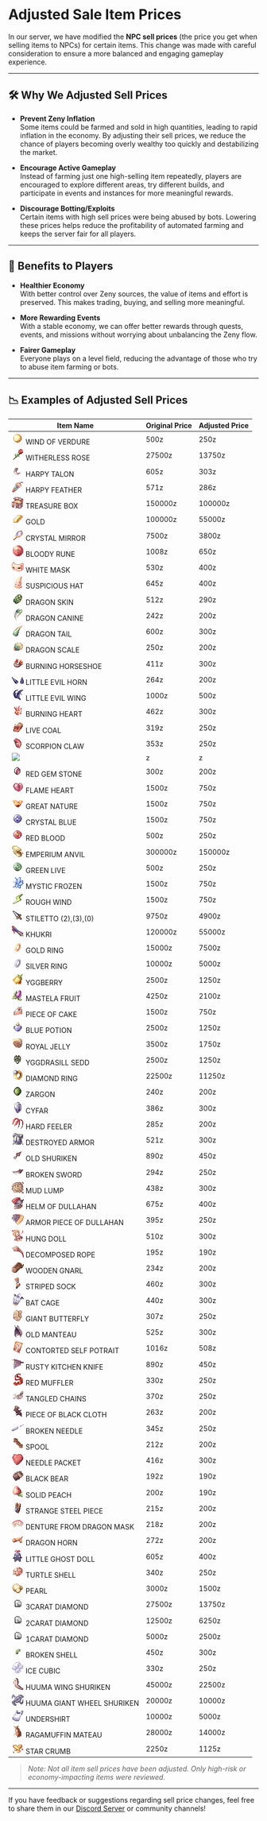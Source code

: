 # Adjusted Sale Item Prices

In our server, we have modified the **NPC sell prices** (the price you get when selling items to NPCs) for certain items. This change was made with careful consideration to ensure a more balanced and engaging gameplay experience.

---

## 🛠️ Why We Adjusted Sell Prices

- **Prevent Zeny Inflation**  
  Some items could be farmed and sold in high quantities, leading to rapid inflation in the economy. By adjusting their sell prices, we reduce the chance of players becoming overly wealthy too quickly and destabilizing the market.

- **Encourage Active Gameplay**  
  Instead of farming just one high-selling item repeatedly, players are encouraged to explore different areas, try different builds, and participate in events and instances for more meaningful rewards.

- **Discourage Botting/Exploits**  
  Certain items with high sell prices were being abused by bots. Lowering these prices helps reduce the profitability of automated farming and keeps the server fair for all players.

---

## 🎁 Benefits to Players

- **Healthier Economy**  
  With better control over Zeny sources, the value of items and effort is preserved. This makes trading, buying, and selling more meaningful.

- **More Rewarding Events**  
  With a stable economy, we can offer better rewards through quests, events, and missions without worrying about unbalancing the Zeny flow.

- **Fairer Gameplay**  
  Everyone plays on a level field, reducing the advantage of those who try to abuse item farming or bots.

---

## 📉 Examples of Adjusted Sell Prices

| Item Name         | Original Price | Adjusted Price |
|------------------|----------------|----------------|
|![WIND OF VERDURE](assets/item/992.png) WIND OF VERDURE|500z|250z|
|![WITHERLESS ROSE](assets/item/748.png) WITHERLESS ROSE|27500z|13750z|
|![HARPY TALON](assets/item/7116.png) HARPY TALON|605z|303z|
|![HARPY FEATHER](assets/item/7115.png) HARPY FEATHER|571z|286z|
|![TREASURE BOX](assets/item/7444.png) TREASURE BOX|150000z|100000z|
|![GOLD](assets/item/969.png) GOLD|100000z|55000z|
|![CRYSTAL MIRROR](assets/item/747.png) CRYSTAL MIRROR|7500z|3800z|
|![BLOODY RUNE](assets/item/7563.png) BLOODY RUNE|1008z|650z|
|![WHITE MASK](assets/item/7568.png) WHITE MASK|530z|400z|
|![SUSPICIOUS HAT](assets/item/7567.png) SUSPICIOUS HAT|645z|400z|
|![DRAGON SKIN](assets/item/7123.png) DRAGON SKIN|512z|290z|
|![DRAGON CANINE](assets/item/1035.png) DRAGON CANINE|242z|200z|
|![DRAGON TAIL](assets/item/1037.png) DRAGON TAIL|600z|300z|
|![DRAGON SCALE](assets/item/1036.png) DRAGON SCALE|250z|200z|
|![BURNING HORSESHOE](assets/item/7120.png) BURNING HORSESHOE|411z|300z|
|![LITTLE EVIL HORN](assets/item/1038.png) LITTLE EVIL HORN|264z|200z|
|![LITTLE EVIL WING](assets/item/1039.png) LITTLE EVIL WING|1000z|500z|
|![BURNING HEART](assets/item/7097.png) BURNING HEART|462z|300z|
|![LIVE COAL](assets/item/7098.png) LIVE COAL|319z|250z|
|![SCORPION CLAW](assets/item/7125.png) SCORPION CLAW|353z|250z|
|![](assets/item/.png) |z|z|
|![RED GEM STONE](assets/item/716.png) RED GEM STONE|300z|200z|
|![FLAME HEART](assets/item/994.png) FLAME HEART|1500z|750z|
|![GREAT NATURE](assets/item/997.png) GREAT NATURE|1500z|750z|
|![CRYSTAL BLUE](assets/item/991.png) CRYSTAL BLUE|1500z|750z|
|![RED BLOOD](assets/item/990.png) RED BLOOD|500z|250z|
|![EMPERIUM ANVIL](assets/item/989.png) EMPERIUM ANVIL|300000z|150000z|
|![GREEN LIVE](assets/item/993.png) GREEN LIVE|500z|250z|
|![MYSTIC FROZEN](assets/item/995.png) MYSTIC FROZEN|1500z|750z|
|![ROUGH WIND](assets/item/996.png) ROUGH WIND|1500z|750z|
|![STILETTO (2),(3),(0)](assets/item/1216.png) STILETTO (2),(3),(0)|9750z|4900z|
|![KHUKRI](assets/item/13006.png) KHUKRI|120000z|55000z|
|![GOLD RING](assets/item/2610.png) GOLD RING|15000z|7500z|
|![SILVER RING](assets/item/2611.png) SILVER RING|10000z|5000z|
|![YGGBERRY](assets/item/607.png) YGGBERRY|2500z|1250z|
|![MASTELA FRUIT](assets/item/522.png) MASTELA FRUIT|4250z|2100z|
|![PIECE OF CAKE](assets/item/539.png) PIECE OF CAKE|1500z|750z|
|![BLUE POTION](assets/item/505.png) BLUE POTION|2500z|1250z|
|![ROYAL JELLY](assets/item/526.png) ROYAL JELLY|3500z|1750z|
|![YGGDRASILL SEDD](assets/item/608.png) YGGDRASILL SEDD|2500z|1250z|
|![DIAMOND RING](assets/item/2613.png) DIAMOND RING|22500z|11250z|
|![ZARGON](assets/item/912.png) ZARGON|240z|200z|
|![CYFAR](assets/item/7053.png) CYFAR|386z|300z|
|![HARD FEELER](assets/item/7163.png) HARD FEELER|285z|200z|
|![DESTROYED ARMOR](assets/item/7069.png) DESTROYED ARMOR|521z|300z|
|![OLD SHURIKEN](assets/item/7072.png) OLD SHURIKEN|890z|450z|
|![BROKEN SWORD](assets/item/7110.png) BROKEN SWORD|294z|250z|
|![MUD LUMP](assets/item/7004.png) MUD LUMP|438z|300z|
|![HELM OF DULLAHAN](assets/item/7209.png) HELM OF DULLAHAN|675z|400z|
|![ARMOR PIECE OF DULLAHAN](assets/item/7210.png) ARMOR PIECE OF DULLAHAN|395z|250z|
|![HUNG DOLL](assets/item/7212.png) HUNG DOLL|510z|300z|
|![DECOMPOSED ROPE](assets/item/7218.png) DECOMPOSED ROPE|195z|190z|
|![WOODEN GNARL](assets/item/7222.png) WOODEN GNARL|234z|200z|
|![STRIPED SOCK](assets/item/7219.png) STRIPED SOCK|460z|300z|
|![BAT CAGE](assets/item/7214.png) BAT CAGE|440z|300z|
|![GIANT BUTTERFLY](assets/item/7168.png) GIANT BUTTERFLY|307z|250z|
|![OLD MANTEAU](assets/item/7207.png) OLD MANTEAU|525z|300z|
|![CONTORTED SELF POTRAIT](assets/item/7223.png) CONTORTED SELF POTRAIT|1016z|508z|
|![RUSTY KITCHEN KNIFE](assets/item/7208.png) RUSTY KITCHEN KNIFE|890z|450z|
|![RED MUFFLER](assets/item/7216.png) RED MUFFLER|330z|250z|
|![TANGLED CHAINS](assets/item/7221.png) TANGLED CHAINS|370z|250z|
|![PIECE OF BLACK CLOTH](assets/item/7205.png) PIECE OF BLACK CLOTH|263z|200z|
|![BROKEN NEEDLE](assets/item/7215.png) BROKEN NEEDLE|345z|250z|
|![SPOOL](assets/item/7217.png) SPOOL|212z|200z|
|![NEEDLE PACKET](assets/item/7213.png) NEEDLE PACKET|416z|300z|
|![BLACK BEAR](assets/item/7161.png) BLACK BEAR|192z|190z|
|![SOLID PEACH](assets/item/7164.png) SOLID PEACH|200z|190z|
|![STRANGE STEEL PIECE](assets/item/7167.png) STRANGE STEEL PIECE|215z|200z|
|![DENTURE FROM DRAGON MASK](assets/item/7266.png) DENTURE FROM DRAGON MASK|218z|200z|
|![DRAGON HORN](assets/item/7265.png) DRAGON HORN|272z|200z|
|![LITTLE GHOST DOLL](assets/item/7268.png) LITTLE GHOST DOLL|605z|400z|
|![TURTLE SHELL](assets/item/967.png) TURTLE SHELL|340z|250z|
|![PEARL](assets/item/722.png) PEARL|3000z|1500z|
|![3CARAT DIAMOND](assets/item/732.png) 3CARAT DIAMOND|27500z|13750z|
|![2CARAT DIAMOND](assets/item/731.png) 2CARAT DIAMOND|12500z|6250z|
|![1CARAT DIAMOND](assets/item/730.png) 1CARAT DIAMOND|5000z|2500z|
|![BROKEN SHELL](assets/item/7070.png) BROKEN SHELL|450z|300z|
|![ICE CUBIC](assets/item/7066.png) ICE CUBIC|330z|250z|
|![HUUMA WING SHURIKEN](assets/item/13300.png) HUUMA WING SHURIKEN|45000z|22500z|
|![HUUMA GIANT WHEEL SHURIKEN](assets/item/13302.png) HUUMA GIANT WHEEL SHURIKEN|20000z|10000z|
|![UNDERSHIRT](assets/item/2522.png) UNDERSHIRT|10000z|5000z|
|![RAGAMUFFIN MATEAU](assets/item/2508.png) RAGAMUFFIN MATEAU|28000z|14000z|
|![STAR CRUMB](assets/item/1000.png) STAR CRUMB|2250z|1125z|


> *Note: Not all item sell prices have been adjusted. Only high-risk or economy-impacting items were reviewed.*

---

If you have feedback or suggestions regarding sell price changes, feel free to share them in our [Discord Server](#) or community channels!

